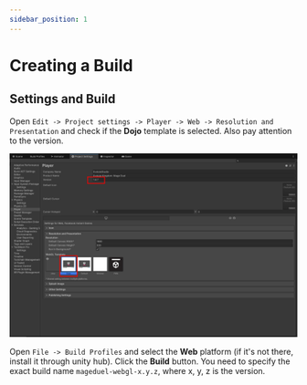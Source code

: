 ```yaml
---
sidebar_position: 1
---
```


# Creating a Build

## Settings and Build

Open `Edit -> Project settings -> Player -> Web -> Resolution and Presentation` and check if the **Dojo** template is selected. Also pay attention to the version.

![unity_project_setting](./img/unity_build_conf.png)

Open `File -> Build Profiles` and select the **Web** platform (if it's not there, install it through unity hub). Click the **Build** button.
You need to specify the exact build name `mageduel-webgl-x.y.z`, where x, y, z is the version.

